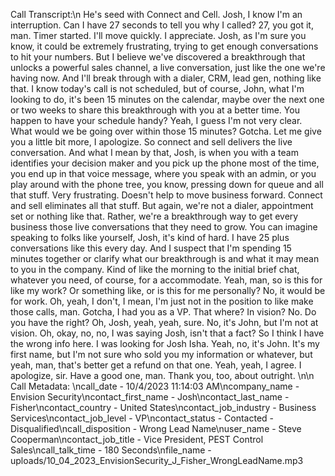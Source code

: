Call Transcript:\n He's seed with Connect and Cell. Josh, I know I'm an interruption. Can I have 27 seconds to tell you why I called? 27, you got it, man. Timer started. I'll move quickly. I appreciate. Josh, as I'm sure you know, it could be extremely frustrating, trying to get enough conversations to hit your numbers. But I believe we've discovered a breakthrough that unlocks a powerful sales channel, a live conversation, just like the one we're having now. And I'll break through with a dialer, CRM, lead gen, nothing like that. I know today's call is not scheduled, but of course, John, what I'm looking to do, it's been 15 minutes on the calendar, maybe over the next one or two weeks to share this breakthrough with you at a better time. You happen to have your schedule handy? Yeah, I guess I'm not very clear. What would we be going over within those 15 minutes? Gotcha. Let me give you a little bit more, I apologize. So connect and sell delivers the live conversation. And what I mean by that, Josh, is when you with a team identifies your decision maker and you pick up the phone most of the time, you end up in that voice message, where you speak with an admin, or you play around with the phone tree, you know, pressing down for queue and all that stuff. Very frustrating. Doesn't help to move business forward. Connect and sell eliminates all that stuff. But again, we're not a dialer, appointment set or nothing like that. Rather, we're a breakthrough way to get every business those live conversations that they need to grow. You can imagine speaking to folks like yourself, Josh, it's kind of hard. I have 25 plus conversations like this every day. And I suspect that I'm spending 15 minutes together or clarify what our breakthrough is and what it may mean to you in the company. Kind of like the morning to the initial brief chat, whatever you need, of course, for a accommodate. Yeah, man, so is this for like my work? Or something like, or is this for me personally? No, it would be for work. Oh, yeah, I don't, I mean, I'm just not in the position to like make those calls, man. Gotcha, I had you as a VP. That where? In vision? No. Do you have the right? Oh, Josh, yeah, yeah, sure. No, it's John, but I'm not at vision. Oh, okay, no, no, I was saying Josh, isn't that a fact? So I think I have the wrong info here. I was looking for Josh Isha. Yeah, no, it's John. It's my first name, but I'm not sure who sold you my information or whatever, but yeah, man, that's better get a refund on that one. Yeah, yeah, I agree. I apologize, sir. Have a good one, man. Thank you, too, about outright. \n\n Call Metadata: \ncall_date - 10/4/2023 11:14:03 AM\ncompany_name - Envision Security\ncontact_first_name - Josh\ncontact_last_name - Fisher\ncontact_country - United States\ncontact_job_industry - Business Services\ncontact_job_level - VP\ncontact_status - Contacted - Disqualified\ncall_disposition - Wrong Lead Name\nuser_name - Steve Cooperman\ncontact_job_title - Vice President, PEST Control Sales\ncall_talk_time - 180 Seconds\nfile_name - uploads/10_04_2023_EnvisionSecurity_J_Fisher_WrongLeadName.mp3
